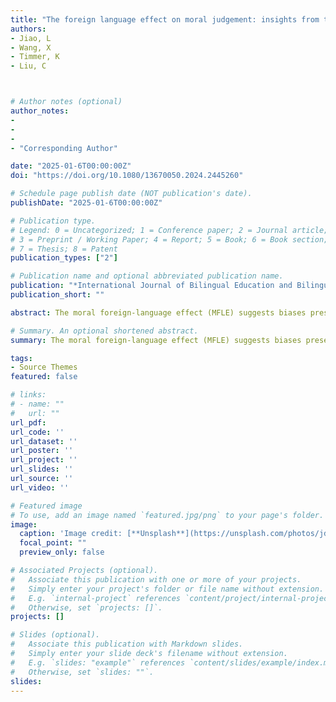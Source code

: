 ```yaml
---
title: "The foreign language effect on moral judgement: insights from the self–other moral bias"
authors:
- Jiao, L
- Wang, X
- Timmer, K
- Liu, C



# Author notes (optional)
author_notes:
- 
- 
- 
- "Corresponding Author"

date: "2025-01-6T00:00:00Z"
doi: "https://doi.org/10.1080/13670050.2024.2445260"

# Schedule page publish date (NOT publication's date).
publishDate: "2025-01-6T00:00:00Z"

# Publication type.
# Legend: 0 = Uncategorized; 1 = Conference paper; 2 = Journal article;
# 3 = Preprint / Working Paper; 4 = Report; 5 = Book; 6 = Book section;
# 7 = Thesis; 8 = Patent
publication_types: ["2"]

# Publication name and optional abbreviated publication name.
publication: "*International Journal of Bilingual Education and Bilingualism , 28*(4), 495-506"
publication_short: ""

abstract: The moral foreign-language effect (MFLE) suggests biases present when making moral decisions in the native language are not present in the foreign language. However, the literature using explicit dilemmas shows inconsistent findings. The present study investigates whether MFLE has its origin in the reduced emotion hypothesis.

# Summary. An optional shortened abstract.
summary: The moral foreign-language effect (MFLE) suggests biases present when making moral decisions in the native language are not present i...

tags:
- Source Themes
featured: false

# links:
# - name: ""
#   url: ""
url_pdf: 
url_code: ''
url_dataset: ''
url_poster: ''
url_project: ''
url_slides: ''
url_source: ''
url_video: ''

# Featured image
# To use, add an image named `featured.jpg/png` to your page's folder. 
image:
  caption: 'Image credit: [**Unsplash**](https://unsplash.com/photos/jdD8gXaTZsc)'
  focal_point: ""
  preview_only: false

# Associated Projects (optional).
#   Associate this publication with one or more of your projects.
#   Simply enter your project's folder or file name without extension.
#   E.g. `internal-project` references `content/project/internal-project/index.md`.
#   Otherwise, set `projects: []`.
projects: []

# Slides (optional).
#   Associate this publication with Markdown slides.
#   Simply enter your slide deck's filename without extension.
#   E.g. `slides: "example"` references `content/slides/example/index.md`.
#   Otherwise, set `slides: ""`.
slides:
---
```

